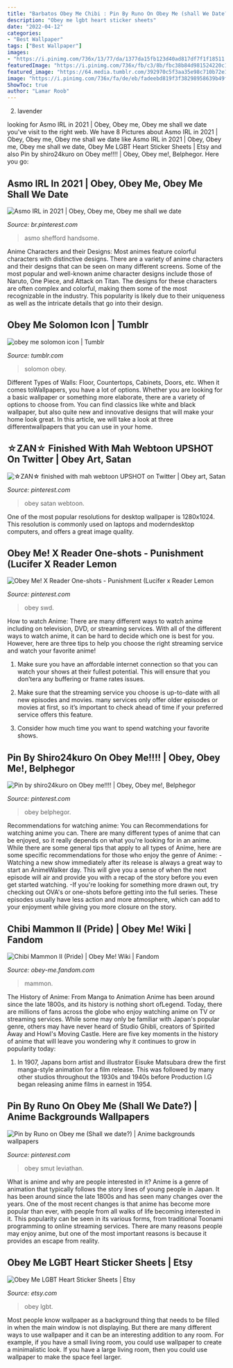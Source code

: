 ```yaml
---
title: "Barbatos Obey Me Chibi : Pin By Runo On Obey Me (shall We Date?)"
description: "Obey me lgbt heart sticker sheets"
date: "2022-04-12"
categories:
- "Best Wallpaper"
tags: ["Best Wallpaper"]
images:
- "https://i.pinimg.com/736x/13/77/da/1377da15fb123d40ad817df7f1f18511.jpg"
featuredImage: "https://i.pinimg.com/736x/fb/c3/8b/fbc38b84d981524220c17ec002728800.jpg"
featured_image: "https://64.media.tumblr.com/392970c5f3aa35e98c710b72e147d5fc/fd8104d69e4656e3-07/s640x960/f33114c27505a2bc4d860a8b3eea5230a3279b3d.jpg"
image: "https://i.pinimg.com/736x/fa/de/eb/fadeebd819f3f38298958639b49f8b4e.jpg"
ShowToc: true
author: "Lamar Roob"
---
```



2. lavender 

	

		
looking for Asmo IRL in 2021 | Obey, Obey me, Obey me shall we date you've visit to the right web. We have 8 Pictures about Asmo IRL in 2021 | Obey, Obey me, Obey me shall we date like Asmo IRL in 2021 | Obey, Obey me, Obey me shall we date, Obey Me LGBT Heart Sticker Sheets | Etsy and also Pin by shiro24kuro on Obey me!!!! | Obey, Obey me!, Belphegor. Here you go:
		
    
## Asmo IRL In 2021 | Obey, Obey Me, Obey Me Shall We Date

<img loading=lazy src="https://i.pinimg.com/736x/d3/da/e9/d3dae906c564bb8d26fd7a4fc20d1c76.jpg" onerror="this.onerror=null;this.src='https://tse3.mm.bing.net/th?id=OIP.DLPhRU2VOy_LPlIPCnHpTQHaHP&amp;pid=15.1';" alt="Asmo IRL in 2021 | Obey, Obey me, Obey me shall we date">

_Source: br.pinterest.com_

>asmo shefford handsome. 

	

Anime Characters and their Designs: Most animes feature colorful characters with distinctive designs.
There are a variety of anime characters and their designs that can be seen on many different screens. Some of the most popular and well-known anime character designs include those of Naruto, One Piece, and Attack on Titan. The designs for these characters are often complex and colorful, making them some of the most recognizable in the industry. This popularity is likely due to their uniqueness as well as the intricate details that go into their design.

    
## Obey Me Solomon Icon | Tumblr

<img loading=lazy src="https://64.media.tumblr.com/392970c5f3aa35e98c710b72e147d5fc/fd8104d69e4656e3-07/s640x960/f33114c27505a2bc4d860a8b3eea5230a3279b3d.jpg" onerror="this.onerror=null;this.src='https://tse4.mm.bing.net/th?id=OIP.koUjN-vBgJVnIEYrYHDg-QHaHd&amp;pid=15.1';" alt="obey me solomon icon | Tumblr">

_Source: tumblr.com_

>solomon obey. 

	

Different Types of Walls: Floor, Countertops, Cabinets, Doors, etc.
When it comes toWallpapers, you have a lot of options. Whether you are looking for a basic wallpaper or something more elaborate, there are a variety of options to choose from. You can find classics like white and black wallpaper, but also quite new and innovative designs that will make your home look great. In this article, we will take a look at three differentwallpapers that you can use in your home.

    
## ☆ZAN☆ Finished With Mah Webtoon UPSHOT On Twitter | Obey Art, Satan

<img loading=lazy src="https://i.pinimg.com/736x/b7/c4/13/b7c41340c4b503568bcedee9567b9da6.jpg" onerror="this.onerror=null;this.src='https://tse3.mm.bing.net/th?id=OIP.uY4loUubb_THltHclEgjHQHaF5&amp;pid=15.1';" alt="☆ZAN☆ finished with mah webtoon UPSHOT on Twitter | Obey art, Satan">

_Source: pinterest.com_

>obey satan webtoon. 

	

One of the most popular resolutions for desktop wallpaper is 1280x1024. This resolution is commonly used on laptops and moderndesktop computers, and offers a great image quality.

    
## Obey Me! X Reader One-shots - Punishment (Lucifer X Reader Lemon

<img loading=lazy src="https://i.pinimg.com/736x/13/77/da/1377da15fb123d40ad817df7f1f18511.jpg" onerror="this.onerror=null;this.src='https://tse3.mm.bing.net/th?id=OIP.wva1Luo5wgvsjiu0mGtYdwHaFO&amp;pid=15.1';" alt="Obey Me! X Reader One-shots - Punishment (Lucifer x Reader Lemon">

_Source: pinterest.com_

>obey swd. 

	

How to watch Anime: There are many different ways to watch anime including on television, DVD, or streaming services.
With all of the different ways to watch anime, it can be hard to decide which one is best for you. However, here are three tips to help you choose the right streaming service and watch your favorite anime!
1. Make sure you have an affordable internet connection so that you can watch your shows at their fullest potential. This will ensure that you don’tera any buffering or frame rates issues.

2. Make sure that the streaming service you choose is up-to-date with all new episodes and movies. many services only offer older episodes or movies at first, so it’s important to check ahead of time if your preferred service offers this feature.

3. Consider how much time you want to spend watching your favorite shows.

    
## Pin By Shiro24kuro On Obey Me!!!! | Obey, Obey Me!, Belphegor

<img loading=lazy src="https://i.pinimg.com/736x/fa/de/eb/fadeebd819f3f38298958639b49f8b4e.jpg" onerror="this.onerror=null;this.src='https://tse4.mm.bing.net/th?id=OIP.dhszwFmD3rW3XbdSP81JIQHaJI&amp;pid=15.1';" alt="Pin by shiro24kuro on Obey me!!!! | Obey, Obey me!, Belphegor">

_Source: pinterest.com_

>obey belphegor. 

	

Recommendations for watching anime: You can
Recommendations for watching anime you can. There are many different types of anime that can be enjoyed, so it really depends on what you're looking for in an anime. While there are some general tips that apply to all types of Anime, here are some specific recommendations for those who enjoy the genre of Anime: 
-Watching a new show immediately after its release is always a great way to start an AnimeWalker day. This will give you a sense of when the next episode will air and provide you with a recap of the story before you even get started watching. 
-If you're looking for something more drawn out, try checking out OVA's or one-shots before getting into the full series. These episodes usually have less action and more atmosphere, which can add to your enjoyment while giving you more closure on the story.

    
## Chibi Mammon II (Pride) | Obey Me! Wiki | Fandom

<img loading=lazy src="https://vignette.wikia.nocookie.net/obey-me/images/1/1e/Chibi_Mammon_II_%28Pride%29.png/revision/latest?cb=20200506203206" onerror="this.onerror=null;this.src='https://tse1.mm.bing.net/th?id=OIP.i3Y0z5Obur5PVnjamU9tmwHaJ_&amp;pid=15.1';" alt="Chibi Mammon II (Pride) | Obey Me! Wiki | Fandom">

_Source: obey-me.fandom.com_

>mammon. 

	

The History of Anime: From Manga to Animation
Anime has been around since the late 1800s, and its history is nothing short ofLegend. Today, there are millions of fans across the globe who enjoy watching anime on TV or streaming services. While some may only be familiar with Japan's popular genre, others may have never heard of Studio Ghibli, creators of Spirited Away and Howl's Moving Castle. Here are five key moments in the history of anime that will leave you wondering why it continues to grow in popularity today:
1) In 1907, Japans born artist and illustrator Eisuke Matsubara drew the first manga-style animation for a film release. This was followed by many other studios throughout the 1930s and 1940s before Production I.G began releasing anime films in earnest in 1954.

    
## Pin By Runo On Obey Me (Shall We Date?) | Anime Backgrounds Wallpapers

<img loading=lazy src="https://i.pinimg.com/736x/fb/c3/8b/fbc38b84d981524220c17ec002728800.jpg" onerror="this.onerror=null;this.src='https://tse4.mm.bing.net/th?id=OIP.yHlA-OOfwRT4_S3JjVwTiwHaEk&amp;pid=15.1';" alt="Pin by Runo on Obey me (Shall we date?) | Anime backgrounds wallpapers">

_Source: pinterest.com_

>obey smut leviathan. 

	

What is anime and why are people interested in it?
Anime is a genre of animation that typically follows the story lines of young people in Japan. It has been around since the late 1800s and has seen many changes over the years. One of the most recent changes is that anime has become more popular than ever, with people from all walks of life becoming interested in it. This popularity can be seen in its various forms, from traditional Toonami programming to online streaming services. There are many reasons people may enjoy anime, but one of the most important reasons is because it provides an escape from reality.

    
## Obey Me LGBT Heart Sticker Sheets | Etsy

<img loading=lazy src="https://i.etsystatic.com/26690450/r/il/84b647/2867380130/il_fullxfull.2867380130_9uc2.jpg" onerror="this.onerror=null;this.src='https://tse3.mm.bing.net/th?id=OIP.DniVL0u88pV7QadvCoYosgHaDM&amp;pid=15.1';" alt="Obey Me LGBT Heart Sticker Sheets | Etsy">

_Source: etsy.com_

>obey lgbt. 

	

Most people know wallpaper as a background thing that needs to be filled in when the main window is not displaying. But there are many different ways to use wallpaper and it can be an interesting addition to any room. For example, if you have a small living room, you could use wallpaper to create a minimalistic look. If you have a large living room, then you could use wallpaper to make the space feel larger.

